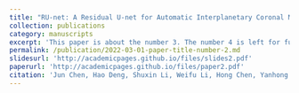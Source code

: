 ```yaml
---
title: "RU-net: A Residual U-net for Automatic Interplanetary Coronal Mass Ejection Detection"
collection: publications
category: manuscripts
excerpt: 'This paper is about the number 3. The number 4 is left for future work.'
permalink: /publication/2022-03-01-paper-title-number-2.md
slidesurl: 'http://academicpages.github.io/files/slides2.pdf'
paperurl: 'http://academicpages.github.io/files/paper2.pdf'
citation: 'Jun Chen, Hao Deng, Shuxin Li, Weifu Li, Hong Chen, Yanhong Chen, Bingxian Luo. <i>The Astrophysical Journal Supplement Series</i>.'
---
```


